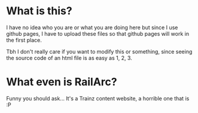 # What is this?
I have no idea who you are or what you are doing here but since I use github pages, I have to upload these files so that github pages will work in the first place.

Tbh I don't really care if you want to modify this or something, since seeing the source code of an html file is as easy as 1, 2, 3.
# What even is RailArc?
Funny you should ask... It's a Trainz content website, a horrible one that is :P

